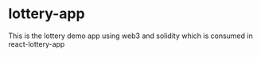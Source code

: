 # lottery-app
This is the lottery demo app using web3 and solidity which is consumed in react-lottery-app
